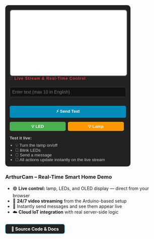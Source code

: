 <div id="arthurcam-demo" style="background:#222; padding:1em; border-radius:10px; max-width:370px; font-family:sans-serif; color:#eee; margin-bottom:1.5em;">
  <iframe
    id="arthurcam-demo iframe"
    src="{{ site.arthurcam_video_url }}?autoplay=1&mute=1"
    style="aspect-ratio:16/9; width:100%; border-radius:8px; border:2px solid #555;"
    title="Live ArthurCam Stream"
    allow="accelerometer; autoplay; clipboard-write; encrypted-media; gyroscope; picture-in-picture; web-share"
    allowfullscreen>
  </iframe>


  <div style="color:#e53935; font-weight:bold; margin-bottom:6px; font-size:90%; letter-spacing:1px;">
    🔴 Live Stream & Real-Time Control
  </div>

  <div id="ac-feedback" style="margin:10px 0; font-weight:bold;"></div>

  <input   
    id="ac-text" 
    type="text" 
    maxlength="10" 
    placeholder="Enter text (max 10 in English)" 
    autocomplete="off" 
    autocorrect="off" 
    autocapitalize="off" 
    spellcheck="false"
    pattern="[a-zA-Z0-9\s]*"
    title="Only English letters and numbers allowed"
    style="width:100%; padding:0.5em; margin:6px 0; border:1px solid #444; background:#111; color:#fff; border-radius:5px; font-size:1em;">

  <button id="ac-send" style="width:100%; margin:8px 0; padding:0.6em; background:#008CBA; color:white; border:none; border-radius:5px; font-weight:bold; cursor:pointer;">
    ⚡ Send Text
  </button>

  <button id="ac-led" style="display:inline-block; width:48%; margin:5px 1% 5px 0; padding:0.5em; background:#4CAF50; color:white; border:none; border-radius:5px; font-weight:bold; cursor:pointer;">
    💡 LED
  </button>

  <button id="ac-lamp" style="display:inline-block; width:48%; margin:5px 0; padding:0.5em; background:#FF9800; color:white; border:none; border-radius:5px; font-weight:bold; cursor:pointer;">
    💡 Lamp
  </button>

<div style="margin-top:10px; font-size:0.97em; color:#ccc;">
  <b>Test it live:</b>
  <ul style="margin:8px 0 0 18px; padding:0;">
    <li>💡 Turn the lamp on/off</li>
    <li>🔆 Blink LEDs</li>
    <li>💬 Send a message</li>
    <li>📡 All actions update instantly on the live stream</li>
  </ul>
</div>
</div>


<script>
  window.addEventListener('DOMContentLoaded', function () {
    setTimeout(function() {
      var iframe = document.querySelector('#arthurcam-demo iframe');
      if (iframe) {
        var src = iframe.src;
        // הוספת פרמטר dummy תכריח רענון בלי קאש
        if(src.indexOf('refresh=') === -1) {
          iframe.src = src + (src.indexOf('?') > -1 ? '&' : '?') + 'refresh=' + Date.now();
        }
      }
    }, 3000); // 3 שניות אחרי הטעינה (אפשר לשנות)
    document.getElementById('ac-text').addEventListener('input', function(e) {
      // השאר רק אותיות אנגלית ומספרים
      this.value = this.value.replace(/[^a-zA-Z0-9 ]/g, '');
    });
  });

  
</script>

<script>
  function acSetMsg(msg, color = '#0f0') {
    const el = document.getElementById('ac-feedback');
    el.textContent = msg;
    el.style.color = color;
  }

  async function acAction(url) {
    const buttons = [...document.querySelectorAll('#ac-send,#ac-led,#ac-lamp')];
    buttons.forEach(b => b.disabled = true);

    acSetMsg('Please wait...', '#ff0');

    try {
      const res = await fetch(url, { method: 'GET' });
      console.log('Status:', res.status);
      await new Promise(r => setTimeout(r, 8000));
      acSetMsg('Success!', '#0f0');
    } catch (E) {
      acSetMsg('Error', '#f44');
      console.error('Fetch error:', E);
    }

    await new Promise(r => setTimeout(r, 2000));
    acSetMsg('Cooldown...', '#ccc');
    await new Promise(r => setTimeout(r, 2000));
    acSetMsg('');
    buttons.forEach(b => b.disabled = false);
  }

  document.getElementById('ac-send').onclick = () => {
    let v = document.getElementById('ac-text').value.trim().slice(0, 10);
    if (!v) return acSetMsg('Enter text!', '#f44');
    acAction('{{ site.arthurcam_domain }}/api/arduinoIOT/' + encodeURIComponent(v));
  };

  document.getElementById('ac-led').onclick = () => acAction('{{ site.arthurcam_domain }}/api/arduinoIOT/6');
  document.getElementById('ac-lamp').onclick = () => acAction('{{ site.arthurcam_domain }}/api/arduinoIOT/2');
</script>



### ArthurCam – Real-Time Smart Home Demo

- 🟢 **Live control:** lamp, LEDs, and OLED display — direct from your browser
- 📡 **24/7 video streaming** from the Arduino-based setup
- 💬 Instantly send messages and see them appear live
- ☁️ **Cloud IoT integration** with real server-side logic


<a target="_blank" rel="noopener noreferrer" href="https://github.com/azarankin/ArthurCam.com.Project" style="display:inline-block; margin:10px 0 12px 0; color:#fff; background:#222; border:1px solid #06b6d4; border-radius:6px; padding:6px 18px; font-weight:bold; text-decoration:none;">🔗 Source Code & Docs</a>

